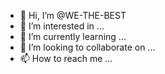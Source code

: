 - 👋 Hi, I’m @WE-THE-BEST
- 👀 I’m interested in ...
- 🌱 I’m currently learning ...
- 💞️ I’m looking to collaborate on ...
- 📫 How to reach me ...

<!---
WE-THE-BEST/WE-THE-BEST is a ✨ special ✨ repository because its `README.md` (this file) appears on your GitHub profile.
You can click the Preview link to take a look at your changes.
--->
